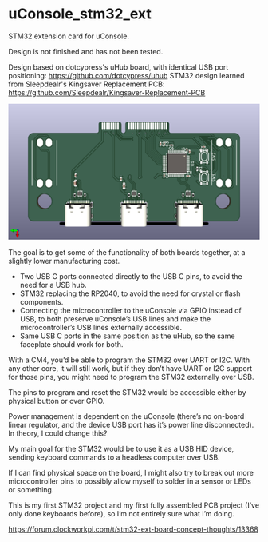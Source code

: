 # uConsole_stm32_ext
STM32 extension card for uConsole.

Design is not finished and has not been tested.

Design based on dotcypress's uHub board, with identical USB port positioning: https://github.com/dotcypress/uhub
STM32 design learned from Sleepdealr's Kingsaver Replacement PCB: https://github.com/Sleepdealr/Kingsaver-Replacement-PCB

![3D render of board](ukeeb.png)

The goal is to get some of the functionality of both boards together, at a slightly lower manufacturing cost.

- Two USB C ports connected directly to the USB C pins, to avoid the need for a USB hub.
- STM32 replacing the RP2040, to avoid the need for crystal or flash components.
- Connecting the microcontroller to the uConsole via GPIO instead of USB, to both preserve uConsole’s USB lines and make the microcontroller’s USB lines externally accessible.
- Same USB C ports in the same position as the uHub, so the same faceplate should work for both.

With a CM4, you’d be able to program the STM32 over UART or I2C. With any other core, it will still work, but if they don’t have UART or I2C support for those pins, you might need to program the STM32 externally over USB.

The pins to program and reset the STM32 would be accessible either by physical button or over GPIO.

Power management is dependent on the uConsole (there’s no on-board linear regulator, and the device USB port has it’s power line disconnected). In theory, I could change this?

My main goal for the STM32 would be to use it as a USB HID device, sending keyboard commands to a headless computer over USB.

If I can find physical space on the board, I might also try to break out more microcontroller pins to possibly allow myself to solder in a sensor or LEDs or something.

This is my first STM32 project and my first fully assembled PCB project (I’ve only done keyboards before), so I’m not entirely sure what I’m doing.

https://forum.clockworkpi.com/t/stm32-ext-board-concept-thoughts/13368
